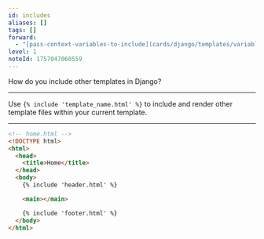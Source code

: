 ```yaml
---
id: includes
aliases: []
tags: []
forward:
  - "[pass-context-variables-to-include](cards/django/templates/variables/pass.md)"
level: 1
noteId: 1757047060559
---
```


How do you include other templates in Django?

---

Use `{% include 'template_name.html' %}` to include and render other template files within your current template.

---

```html
<!-- home.html -->
<!DOCTYPE html>
<html>
  <head>
    <title>Home</title>
  </head>
  <body>
    {% include 'header.html' %}

    <main></main>

    {% include 'footer.html' %}
  </body>
</html>
```
